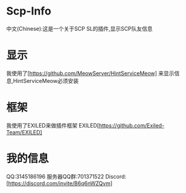 # Scp-Info
中文(Chinese):这是一个关于SCP SL的插件,显示SCP队友信息
# 显示
我使用了[https://github.com/MeowServer/HintServiceMeow]
来显示信息,HintServiceMeow必须安装
# 框架
我使用了EXILED来做插件框架
EXILED[https://github.com/Exiled-Team/EXILED]
# 我的信息
QQ:3145186196
服务器QQ群:701371522
Discord:[https://discord.com/invite/B6q6nWZQvm]

